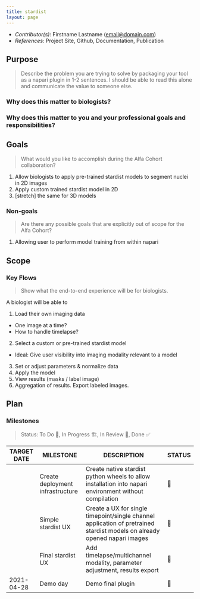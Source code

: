 ```yaml
---
title: stardist
layout: page
---
```


- *Contributor(s)*: Firstname Lastname (email@domain.com)
- *References*: Project Site, Github, Documentation, Publication

## Purpose

> Describe the problem you are trying to solve by packaging your tool as a napari plugin in 1-2 sentences.
I should be able to read this alone and communicate the value to someone else.

### Why does this matter to biologists?

### Why does this matter to you and your professional goals and responsibilities?

## Goals
> What would you like to accomplish during the Alfa Cohort collaboration?

1. Allow biologists to apply pre-trained stardist models to segment nuclei in 2D images
2. Apply custom trained stardist model in 2D
3. [stretch] the same for 3D models

### Non-goals
> Are there any possible goals that are explicitly out of scope for the Alfa Cohort?

1. Allowing user to perform model training from within napari

## Scope

### Key Flows

> Show what the end-to-end experience will be for biologists.

A biologist will be able to
1. Load their own imaging data
  - One image at a time?
  - How to handle timelapse?
2. Select a custom or pre-trained stardist model
  - Ideal: Give user visibility into imaging modality relevant to a model
3. Set or adjust parameters & normalize data
4. Apply the model
5. View results (masks / label image)
6. Aggregation of results. Export labeled images.


## Plan

### Milestones

> Status: To Do 📝, In Progress 🏗, In Review 🔎, Done ✅

| TARGET DATE 	| MILESTONE                        	| DESCRIPTION                                                                                                                	| STATUS 	|
|-------------	|----------------------------------	|----------------------------------------------------------------------------------------------------------------------------	|--------	|
|             	| Create deployment infrastructure 	| Create native stardist python wheels to allow installation into napari environment without compilation                     	|    📝   	|
|             	| Simple stardist UX               	| Create a UX for single timepoint/single channel application of pretrained stardist models on already opened napari images  	|    📝   	|
|             	| Final stardist UX                	| Add timelapse/multichannel modality, parameter adjustment, results export                                                  	|    📝   	|
| 2021-04-28  	| Demo day                         	| Demo final plugin                                                                                                          	|    📝   	|
